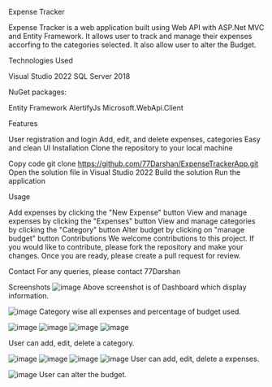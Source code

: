Expense Tracker

Expense Tracker is a web application built using Web API with ASP.Net MVC and Entity Framework. It allows user to track and manage their expenses accorfing to the categories selected. It also allow user to alter the Budget.

Technologies Used

Visual Studio 2022
SQL Server 2018

NuGet packages:

Entity Framework
AlertifyJs
Microsoft.WebApi.Client

Features

User registration and login
Add, edit, and delete expenses, categories
Easy and clean UI
Installation
Clone the repository to your local machine

Copy code
git clone https://github.com/77Darshan/ExpenseTrackerApp.git
Open the solution file in Visual Studio 2022
Build the solution
Run the application

Usage 

Add expenses by clicking the "New Expense" button
View and manage expenses by clicking the "Expenses" button
View and manage categories by clicking the "Category" button
Alter budget by clicking on "manage budget" button
Contributions
We welcome contributions to this project. If you would like to contribute, please fork the repository and make your changes. Once you are ready, please create a pull request for review.

Contact
For any queries, please contact 77Darshan

Screenshots
![image](https://user-images.githubusercontent.com/76769885/212377698-46ee87f2-ded6-4aba-bbee-2266c578336e.png)
Above screenshot is of Dashboard which display information.


![image](https://user-images.githubusercontent.com/76769885/212377751-abfab2f4-e0b8-433a-b8ad-c8af79be4683.png)
Category wise all expenses and percentage of budget used.


![image](https://user-images.githubusercontent.com/76769885/212377971-c826dd1e-2be3-4544-ac40-3e7fc1f252bb.png)
![image](https://user-images.githubusercontent.com/76769885/212378447-da778abd-2960-4872-b266-17c808ae030a.png)
![image](https://user-images.githubusercontent.com/76769885/212378503-5ae38753-c43a-41d5-821b-b015a2697d17.png)
![image](https://user-images.githubusercontent.com/76769885/212378544-91710479-9585-400b-b8b4-e82fc0d88e3f.png)

User can add, edit, delete a category.



![image](https://user-images.githubusercontent.com/76769885/212378180-84a769be-bd24-4eda-853e-98d27f06c53b.png)
![image](https://user-images.githubusercontent.com/76769885/212378660-82bdae68-22c5-4ded-9332-0db2d7ae916f.png)
![image](https://user-images.githubusercontent.com/76769885/212378702-e669a48d-928f-490b-a3f4-c75793dc040a.png)
![image](https://user-images.githubusercontent.com/76769885/212378745-2105e099-7835-4778-999d-6f5774e72807.png)
User can add, edit, delete a expenses.



![image](https://user-images.githubusercontent.com/76769885/212378296-624d2b01-b5b3-4326-a665-e736465914e0.png)
User can alter the budget.

